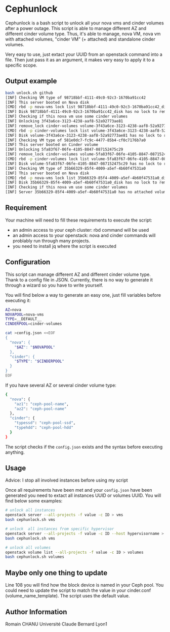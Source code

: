 Cephunlock
============

Cephunlock is a bash script to unlock all your nova vms and cinder volumes after
a power outage. This script is able to manage different AZ and different
cinder volume type. Thus, it's able to manage, nova VM, nova vm with
attached volumes, "cinder VM" (+ attached) and standalone cinder volumes.

Very easy to use, just extact your UUID from an openstack command into a file.
Then just pass it as an argument, it makes very easy to apply it
to a specific scope.



Output example
-------------

```bash
bash unlock.sh github
[INF] Checking VM type of 98718bbf-4111-49c0-92c3-1670ba91cc42
[INF] This server booted on Nova disk
[CMD] rbd -p nova-vms lock list 98718bbf-4111-49c0-92c3-1670ba91cc42_disk
[INF] Disk 98718bbf-4111-49c0-92c3-1670ba91cc42_disk has no lock to remove
[INF] Checking if this nova vm use some cinder volumes
[INF] Unlocking 3f43a6ce-3123-4238-aaf8-52a92773ae81
[INF] remove_lock cinder-volumes volume-3f43a6ce-3123-4238-aaf8-52a92773ae81
[CMD] rbd -p cinder-volumes lock list volume-3f43a6ce-3123-4238-aaf8-52a92773ae81
[INF] Disk volume-3f43a6ce-3123-4238-aaf8-52a92773ae81 has no lock to remove
[INF] Checking VM type of 581e0dc7-fc9c-4477-85b4-cf0c7176b7a0
[INF] This server booted on Cinder volume
[INF] Unlocking 5fa83f67-06fe-4105-8847-087152475c29
[INF] remove_lock cinder-volumes volume-5fa83f67-06fe-4105-8847-087152475c29
[CMD] rbd -p cinder-volumes lock list volume-5fa83f67-06fe-4105-8847-087152475c29
[INF] Disk volume-5fa83f67-06fe-4105-8847-087152475c29 has no lock to remove
[INF] Checking VM type of 35b66329-85f4-4009-a5ef-4b60f47531a0
[INF] This server booted on Nova disk
[CMD] rbd -p nova-vms lock list 35b66329-85f4-4009-a5ef-4b60f47531a0_disk
[INF] Disk 35b66329-85f4-4009-a5ef-4b60f47531a0_disk has no lock to remove
[INF] Checking if this nova vm use some cinder volumes
[INF] Server 35b66329-85f4-4009-a5ef-4b60f47531a0 has no attached volumes
```



Requirement
-------------

Your machine will need to fill these requirements to execute the script:

- an admin access to your ceph cluster: rbd command will be used
- an admin access to your openstack: nova and cinder commands will problably run through many projects.
- you need to install jq where the script is executed


Configuration
-------------

This script can manage different AZ and different cinder volume type. Thank to a config
file in JSON. Currently, there is no way to generate it through a wizard so you have to
write yourself.

You will find below a way to generate an easy one,
just fill variables before executing it:

```bash
AZ=nova
NOVAPOOL=nova-vms
TYPE=__DEFAULT__
CINDERPOOL=cinder-volumes

cat >config.json <<EOF
{
  "nova": {
    "$AZ": "$NOVAPOOL"
  },
  "cinder": {
    "$TYPE": "$CINDERPOOL"
  }
}
EOF

```

If you have several AZ or several cinder volume type:

```bash
{
  "nova": {
    "az1": "ceph-pool-name",
    "az2": "ceph-pool-name"
  },
  "cinder": {
    "typessd": "ceph-pool-ssd",
    "typehdd": "ceph-pool-hdd"
  }
}

```

The script checks if the `config.json` exists and the syntax
before executing anything.

Usage
-------------

Advice: I stop all involved instances before using my script

Once all requirements have been met and your `config.json` have been generated
you need to extact all instances UUID or volumes UUID. You will find
below some examples:

```bash
# unlock all instances
openstack server --all-projects -f value -c ID > vms
bash cephunlock.sh vms

# unlock  all instances from specific hypervisor
openstack server --all-projects -f value -c ID --host hypervisorname > vms
bash cephunlock.sh vms

# unlock all volumes
openstack volume list --all-projects -f value -c ID > volumes
bash cephunlock.sh volumes
```

Maybe only one thing to update
-------------
Line 108 you will find how the block device is named in your Ceph pool.
You could need to update the script to match the value in your cinder.conf (volume_name_template).
The script uses the default value.


Author Information
------
Romain CHANU
Université Claude Bernard Lyon1
